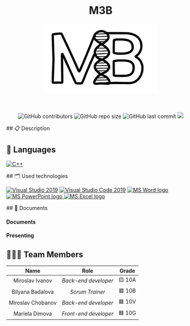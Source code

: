 <h1 align="center">M3B</h1>
<p align = "center">
  <img alt="logo" src="photos/logo/logo.png" width=300px>
</p>

<br>
<p align = "center">
<img alt="GitHub contributors" src="https://img.shields.io/github/contributors/BSBadalova21/M3B?style=flat-square">
<img alt="GitHub repo size" src="https://img.shields.io/github/repo-size/BSBadalova21/M3B?style=flat-square">
<img alt="GitHub last commit" src="https://img.shields.io/github/last-commit/BSBadalova21/M3B?style=flat-square">
<img src="https://img.shields.io/github/languages/count/BSBadalova21/M3B?style=flat-square">
</p> 
## 📋 Description

## 🚀 Languages
<p align="left">
<a href="https://www.cplusplus.com/"><img src="https://img.icons8.com/color/48/000000/c-plus-plus-logo.png" alt="C++"/></a>
</p>
## 🗂 Used technologies
<p align="left">
<a href="https://visualstudio.microsoft.com/"><img src="https://img.icons8.com/fluency/48/000000/visual-studio.png" alt="Visual Studio 2019"/></a>
<a href="https://code.visualstudio.com/"><img src="https://img.icons8.com/color/48/null/visual-studio-code-2019.png" alt="Visual Studio Code 2019"/></a>
<a href="https://www.microsoft.com/en-ww/microsoft-365/word"><img src="https://img.icons8.com/fluency/48/000000/microsoft-word-2019.png" alt="MS Word logo" width=48px /></a>
<a href="https://www.microsoft.com/en-us/microsoft-365/powerpoint"><img src="https://img.icons8.com/fluency/48/000000/microsoft-powerpoint-2019.png" alt="MS PowerPoint logo" width=48px />
<a href="https://www.microsoft.com/en-us/microsoft-365/excel"><img src="https://img.icons8.com/fluency/48/000000/microsoft-excel-2019.png" alt="MS Excel logo"/></a>
</p> 
## 📝 Documents
<h4>Documents</h4>

<h4>Presenting</h4>



## 👨🏻‍💻 Team Members
| **Name** | **Role** | **Grade** |
| :---:   | :---: | :---: |
| Miroslav Ivanov| *Back-end developer* | 🟨 10A |
| Bilyana Badalova | *Scrum Trainer*  | 🟥 10B |
| Miroslav Chobanov | *Back-end developer*  | 🟩 10V |
| Mariela Dimova |  *Front-end developer*  | 🟦 10G |

